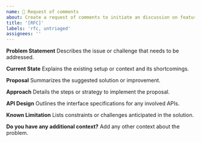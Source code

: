```yaml
---
name: 📄 Request of comments 
about: Create a request of comments to initiate an discussion on feature implementation / design. 
title: '[RFC]'
labels: 'rfc, untriaged'
assignees: ''
---
```


**Problem Statement**
Describes the issue or challenge that needs to be addressed.

**Current State**
Explains the existing setup or context and its shortcomings.

**Proposal**
Summarizes the suggested solution or improvement.

**Approach**
Details the steps or strategy to implement the proposal.

**API Design**
Outlines the interface specifications for any involved APIs.

**Known Limitation**
Lists constraints or challenges anticipated in the solution.

**Do you have any additional context?**
Add any other context about the problem.

